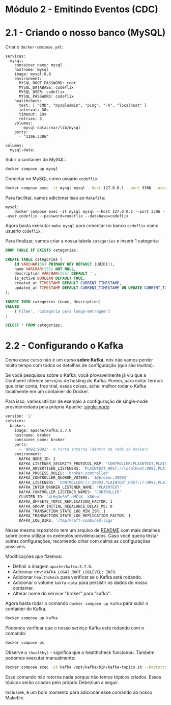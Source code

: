 # Módulo 2 - Emitindo Eventos (CDC)

# 2.1 - Criando o nosso banco (MySQL)

Criar o `docker-compose.yml`:
```
services:
  mysql:
    container_name: mysql
    hostname: mysql
    image: mysql:8.0
    environment:
      MYSQL_ROOT_PASSWORD: root
      MYSQL_DATABASE: codeflix
      MYSQL_USER: codeflix
      MYSQL_PASSWORD: codeflix
    healthcheck:
      test: [ "CMD", "mysqladmin", "ping", "-h", "localhost" ]
      interval: 30s
      timeout: 10s
      retries: 5
    volumes:
      - mysql-data:/var/lib/mysql
    ports:
      - "3306:3306"

volumes:
  mysql-data:
```

Subir o container do MySQL:
```bash
docker compose up mysql
```

Conectar no MySQL como usuario `codeflix`:
```bash
docker compose exec -it mysql mysql --host 127.0.0.1 --port 3306 --user codeflix --password=codeflix --database=codeflix
```

Para facilitar, vamos adicionar isso ao `Makefile`:
```make
mysql:
	docker compose exec -it mysql mysql --host 127.0.0.1 --port 3306 --user codeflix --password=codeflix --database=codeflix
```

Agora basta executar `make mysql` para conectar no banco `codeflix` como usuario `codeflix`.

Para finalizar, vamos criar a nossa tabela `categories` e inserir 1 categoria:
```sql
DROP TABLE IF EXISTS categories;

CREATE TABLE categories (
    id VARCHAR(36) PRIMARY KEY DEFAULT (UUID()),
    name VARCHAR(255) NOT NULL,
    description VARCHAR(255) DEFAULT '',
    is_active BOOLEAN DEFAULT TRUE,
    created_at TIMESTAMP DEFAULT CURRENT_TIMESTAMP,
    updated_at TIMESTAMP DEFAULT CURRENT_TIMESTAMP ON UPDATE CURRENT_TIMESTAMP
);

INSERT INTO categories (name, description)
VALUES
    ('Filme', 'Categoria para longa-metragem')
;

SELECT * FROM categories;
```

# 2.2 - Configurando o Kafka

Como esse curso não é um curso **sobre Kafka**, nós não vamos perder muito tempo com todos os detalhes de configuração (que são muitos).

Se você pesquisou sobre o Kafka, você provavelmente já viu que a Confluent oferece serviços de hosting do Kafka. Porém, para evitar termos que criar conta, free trial, essas coisas, achei melhor rodar o Kafka localmente em um container do Docker.

Para isso, vamos utilizar de exemplo a configuração de single-node providencidada pela própria Apache: [single-node](https://github.com/apache/kafka/blob/trunk/docker/examples/docker-compose-files/single-node/plaintext/docker-compose.yml)
```dockerfile
version: '2'
services:
  broker:
    image: apache/kafka:3.7.0
    hostname: broker
    container_name: broker
    ports:
      - '9092:9092'  # Porta interna (dentro da rede do Docker)
    environment:
      KAFKA_NODE_ID: 1
      KAFKA_LISTENER_SECURITY_PROTOCOL_MAP: 'CONTROLLER:PLAINTEXT,PLAINTEXT:PLAINTEXT,PLAINTEXT_HOST:PLAINTEXT'
      KAFKA_ADVERTISED_LISTENERS: 'PLAINTEXT_HOST://localhost:9092,PLAINTEXT://broker:19092'  # Porta utilizada para clientes externos se conectarem ao cluster
      KAFKA_PROCESS_ROLES: 'broker,controller'
      KAFKA_CONTROLLER_QUORUM_VOTERS: '1@broker:29093'
      KAFKA_LISTENERS: 'CONTROLLER://:29093,PLAINTEXT_HOST://:9092,PLAINTEXT://:19092'
      KAFKA_INTER_BROKER_LISTENER_NAME: 'PLAINTEXT'
      KAFKA_CONTROLLER_LISTENER_NAMES: 'CONTROLLER'
      CLUSTER_ID: '4L6g3nShT-eMCtK--X86sw'
      KAFKA_OFFSETS_TOPIC_REPLICATION_FACTOR: 1
      KAFKA_GROUP_INITIAL_REBALANCE_DELAY_MS: 0
      KAFKA_TRANSACTION_STATE_LOG_MIN_ISR: 1
      KAFKA_TRANSACTION_STATE_LOG_REPLICATION_FACTOR: 1
      KAFKA_LOG_DIRS: '/tmp/kraft-combined-logs'
```

Nesse mesmo repositório tem um arquivo de [README](https://github.com/apache/kafka/blob/trunk/docker/examples/README.md#single-node) com mais detalhes sobre como utilizar os exemplos provdenciados. Caso você queira testar outras configurações, recomendo olhar com calma as configurações possíveis.

Modificações que fizemos:
- Definir a imagem `apache/kafka:3.7.0`.
- Adicionar env: `KAFKA_LOG4J_ROOT_LOGLEVEL: INFO`.
- Adicionar `healthcheck` para verificar se o Kafka está rodando.
- Adicionar o volume `kakfa-data` para persistir os dados do nosso container.
- Alterar nome do service "broker" para "kafka".

Agora basta rodar o comando `docker compose up kafka` para subir o container do Kafka.
```bash
docker compose up kafka
```

Podemos verificar que o nosso serviço Kafka está rodando com o comando:
```bash
docker compose ps
```

Observe o `(healthy)` - significa que o healthcheck funcionou. Também podemos executar manualmente:

```bash
docker compose exec -it kafka /opt/kafka/bin/kafka-topics.sh --bootstrap-server localhost:9092  --list
```

Esse comando não retorna nada porque não temos tópicos criados. Esses tópicos serão criados pelo próprio Debezium a seguir.

Inclusive, é um bom momento para adicionar esse comando ao nosso Makefile.
